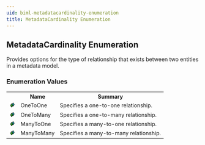 ```yaml
---
uid: biml-metadatacardinality-enumeration
title: MetadataCardinality Enumeration
---
```


## MetadataCardinality Enumeration

<div class="LanguageSummary"><div class ="SummaryItem">Provides options for the type of relationship that exists between two entities in a metadata model.</div></div>
<div class="EnumValueGroup">

### Enumeration Values

<table id="EnumValue" class="MemberList"><tbody><tr><th class="MemberTypeIconColumnHeader">&nbsp;</th><th class="MemberNameColumnHeader">Name</th><th class="MemberSummaryColumnHeader">Summary</th></tr><tr class="cd0"><td align="center" class="MemberTypeIcon"><img src="enumValue.png"></img></td><td class="MemberName">OneToOne</td><td class="MemberSummary"><div class ="SummaryItem">Specifies a one-to-one relationship.</div></td></tr><tr class="cd1"><td align="center" class="MemberTypeIcon"><img src="enumValue.png"></img></td><td class="MemberName">OneToMany</td><td class="MemberSummary"><div class ="SummaryItem">Specifies a one-to-many relationship.</div></td></tr><tr class="cd0"><td align="center" class="MemberTypeIcon"><img src="enumValue.png"></img></td><td class="MemberName">ManyToOne</td><td class="MemberSummary"><div class ="SummaryItem">Specifies a many-to-one relationship.</div></td></tr><tr class="cd1"><td align="center" class="MemberTypeIcon"><img src="enumValue.png"></img></td><td class="MemberName">ManyToMany</td><td class="MemberSummary"><div class ="SummaryItem">Specifies a many-to-many relationship.</div></td></tr></tbody></table>
</div>
